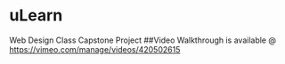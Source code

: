# uLearn
Web Design Class Capstone Project
##Video Walkthrough is available @ https://vimeo.com/manage/videos/420502615
